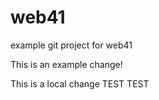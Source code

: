 # web41
example git project for web41


This is an example change!


This is a local change TEST TEST